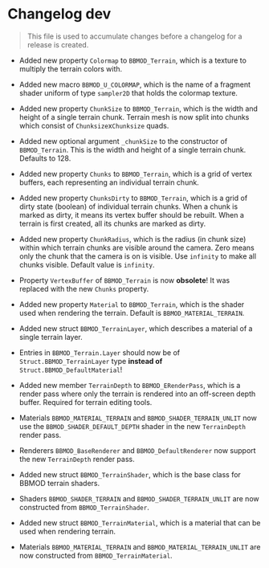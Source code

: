 # Changelog dev
> This file is used to accumulate changes before a changelog for a release is
> created.

* Added new property `Colormap` to `BBMOD_Terrain`, which is a texture to multiply the terrain colors with.
* Added new macro `BBMOD_U_COLORMAP`, which is the name of a fragment shader uniform of type `sampler2D` that holds the colormap texture.
* Added new property `ChunkSize` to `BBMOD_Terrain`, which is the width and height of a single terrain chunk. Terrain mesh is now split into chunks which consist of `Chunksize`x`Chunksize` quads.
* Added new optional argument `_chunkSize` to the constructor of `BBMOD_Terrain`. This is the width and height of a single terrain chunk. Defaults to 128.
* Added new property `Chunks` to `BBMOD_Terrain`, which is a grid of vertex buffers, each representing an individual terrain chunk.
* Added new property `ChunksDirty` to `BBMOD_Terrain`, which is a grid of dirty state (boolean) of individual terrain chunks. When a chunk is marked as dirty, it means its vertex buffer should be rebuilt. When a terrain is first created, all its chunks are marked as dirty.
* Added new property `ChunkRadius`, which is the radius (in chunk size) within which terrain chunks are visible around the camera. Zero means only the chunk that the camera is on is visible. Use `infinity` to make all chunks visible. Default value is `infinity`.
* Property `VertexBuffer` of `BBMOD_Terrain` is now **obsolete**! It was replaced with the new `Chunks` property.

* Added new property `Material` to `BBMOD_Terrain`, which is the shader used when rendering the terrain. Default is `BBMOD_MATERIAL_TERRAIN`.
* Added new struct `BBMOD_TerrainLayer`, which describes a material of a single terrain layer.
* Entries in `BBMOD_Terrain.Layer` should now be of `Struct.BBMOD_TerrainLayer` type **instead of** `Struct.BBMOD_DefaultMaterial`!

* Added new member `TerrainDepth` to `BBMOD_ERenderPass`, which is a render pass where only the terrain is rendered into an off-screen depth buffer. Required for terrain editing tools.
* Materials `BBMOD_MATERIAL_TERRAIN` and `BBMOD_SHADER_TERRAIN_UNLIT` now use the `BBMOD_SHADER_DEFAULT_DEPTH` shader in the new `TerrainDepth` render pass.
* Renderers `BBMOD_BaseRenderer` and `BBMOD_DefaultRenderer` now support the new `TerrainDepth` render pass.
* Added new struct `BBMOD_TerrainShader`, which is the base class for BBMOD terrain shaders.
* Shaders `BBMOD_SHADER_TERRAIN` and `BBMOD_SHADER_TERRAIN_UNLIT` are now constructed from `BBMOD_TerrainShader`.
* Added new struct `BBMOD_TerrainMaterial`, which is a material that can be used when rendering terrain.
* Materials `BBMOD_MATERIAL_TERRAIN` and `BBMOD_MATERIAL_TERRAIN_UNLIT` are now constructed from `BBMOD_TerrainMaterial`.
